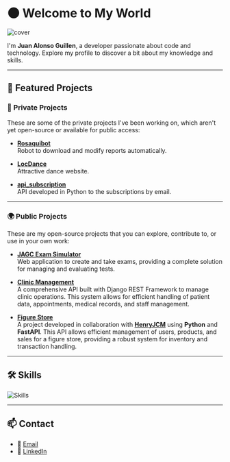 # 🌑 Welcome to My World

![cover](https://coconutdesign.eu/wp-content/uploads/2023/02/AI-artificial-intelligence-generated-website-web-design.jpg)

I'm **Juan Alonso Guillen**, a developer passionate about code and technology. Explore my profile to discover a bit about my knowledge and skills.

---

## 📂 Featured Projects

### 🔐 Private Projects

These are some of the private projects I've been working on, which aren't yet open-source or available for public access:

- [**Rosaquibot**](https://github.com/alonsogc96/Rosaquibot)  
  Robot to download and modify reports automatically.

- [**LocDance**](https://github.com/alonsogc96/LocDance)  
  Attractive dance website.

- [**api_subscription**](https://github.com/alonsogc96/LocDance)  
  API developed in Python to the subscriptions by email.

---

### 🌍 Public Projects

These are my open-source projects that you can explore, contribute to, or use in your own work:

- [**JAGC Exam Simulator**](https://github.com/alonsogc96/JAGC_exam_simulator)  
  Web application to create and take exams, providing a complete solution for managing and evaluating tests.

- [**Clinic Management**](https://github.com/alonsogc96/django_clinic_management)  
  A comprehensive API built with Django REST Framework to manage clinic operations. This system allows for efficient handling of patient data, appointments, medical records, and staff management.

- [**Figure Store**](https://github.com/HenryJCM/figures_store)  
  A project developed in collaboration with [**HenryJCM**](https://github.com/HenryJCM) using **Python** and **FastAPI**. This API allows efficient management of users, products, and sales for a figure store, providing a robust system for inventory and transaction handling.

---

## 🛠️ Skills

![Skills](https://skillicons.dev/icons?i=html,css,js,python,php,java,mysql,postgres,mongodb,aws,gcp,azure&perline=3)

---

## 📫 Contact

- 📧 [Email](mailto:alonso.guicon@gmail.com)
- 🔗 [LinkedIn](https://www.linkedin.com/in/juan-alonso-guillén-contreras-8b2ba4b7)
